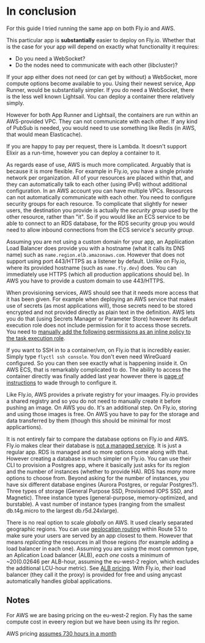 # In conclusion

For this guide I tried running the same app on both Fly.io and AWS.

This particular app is **substantially** easier to deploy on Fly.io. Whether that is the case for your app will depend on exactly what functionality it requires:

- Do you need a WebSocket?
- Do the nodes need to communicate with each other (libcluster)?

If your app either does not need (or can get by without) a WebSocket, more compute options become available to you. Using their newest service, App Runner, would be substantially simpler. If you do need a WebSocket, there is the less well known Lightsail. You can deploy a container there relatively simply.

However for both App Runner and Lightsail, the containers are run within an AWS-provided VPC. They can not communicate with each other. If any kind of PubSub is needed, you would need to use something like Redis (in AWS, that would mean Elasticache).

If you are happy to pay per request, there is Lambda. It doesn't support Elixir as a run-time, however you can deploy a container to it.

As regards ease of use, AWS is much more complicated. Arguably that is because it is more flexible. For example in Fly.io, you have a single private network per organization. All of your resources are placed within that, and they can automatically talk to each other (using IPv6) without additional configuration. In an AWS account you can have multiple VPCs. Resources can not automatically communicate with each other. You need to configure security groups for each resource. To complicate that slightly for newer users, the destination you provide is actually the _security group_ used by the other resource, rather than "it". So if you would like an ECS service to be able to connect to an RDS database, for the RDS security group you would need to allow inbound connections from the ECS service's _security group_.

Assuming you are not using a custom domain for your app, an Appliication Load Balancer does provide you with a hostname (what it calls its DNS name) such as `name.region.elb.amazonaws.com`. However that does not support using port 443/HTTPS as a listener by default. Unlike on Fly.io, where its provided hostname (such as `name.fly.dev`) does. You can immediately use HTTPS (which all production applications should be). In AWS you have to provide a custom domain to use 443/HTTPS.

When provisioning services, AWS should see that it needs more access that it has been given. For example when deploying an AWS service that makes use of secrets (as most applications will), those secrets need to be stored encrypted and not provided directly as plain text in the definition. AWS lets you do that (using Secrets Manager or Parameter Store) however its default execution role does not include permission for it to access those secrets. You need to [manually add the following permissions as an inline policy to the task execution role](https://docs.aws.amazon.com/AmazonECS/latest/developerguide/task_execution_IAM_role.html).

If you want to SSH in to a container/vm, on Fly.io that is incredibly easier. Simply type `flyctl ssh console`. You don't even need WireGuard configured. So you can then see exactly what is happening inside it. On AWS ECS, that is remarkably complicated to do. The ability to access the container directly was finally added last year however there is [page of instructions](https://aws.amazon.com/blogs/containers/new-using-amazon-ecs-exec-access-your-containers-fargate-ec2/) to wade through to configure it.

Like Fly.io, AWS provides a private registry for your imaages. Fly.io provides a shared registry and so you do not need to manually create it before pushing an image. On AWS you do. It's an additional step. On Fly.io, storing and using those images is free. On AWS you have to pay for the storage and data transferred by them (though this should be minimal for most applicartions).

It is not entirely fair to compare the database options on Fly.io and AWS. Fly.io makes clear their database is [not a managed service](https://fly.io/docs/postgres/getting-started/what-you-should-know/). It is just a regular app. RDS is managed and so more options come along with that. However creating a database is much simpler on Fly.io. You can use their CLI to provision a Postgres app, where it basically just asks for its region and the number of instances (whether to provide HA). RDS has _many_ more options to choose from. Beyond asking for the number of instances, you have six different database engines (Aurora Postgres, or regular Postgres?). Three types of storage (General Purpose SSD, Provisioned IOPS SSD, and Magnetic). Three instance types (general-purpose, memory-optimized, and burstable). A vast number of instance types (ranging from the smallest db.t4g.micro to the largest db.r5d.24xlarge).

There is no real option to scale _globally_ on AWS. It used clearly separated geographic regions. You can use [geolocation routing](https://docs.aws.amazon.com/Route53/latest/DeveloperGuide/routing-policy-geo.html) within Route 53 to make sure your users are served by an app closest to them. However that means _replicating_ the resources in all those regions (for example adding a load balancer in each one). Assuming you are using the most common type, an Aplication Load balancer (ALB), _each one_ costs a minimum of ~$20 ($0.02646 per ALB-hour, assuming the eu-west-2 region, which excludes the additional LCU-hour metric). See [ALB pricing](https://aws.amazon.com/elasticloadbalancing/pricing/?nc=sn&loc=3). With Fly.io, _their_ load balancer (they call it the proxy) is provided for free and using anycast automatically handles global applications.

## Notes

For AWS we are basing pricing on the eu-west-2 region. Fly has the same compute cost in eveery region but we have been using its lhr region.

AWS pricing [assumes 730 hours in a month](https://aws.amazon.com/calculator/calculator-assumptions/)
